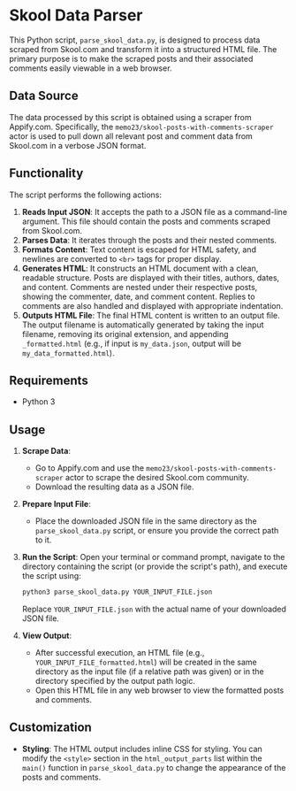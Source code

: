 # Skool Data Parser

This Python script, `parse_skool_data.py`, is designed to process data scraped from Skool.com and transform it into a structured HTML file. The primary purpose is to make the scraped posts and their associated comments easily viewable in a web browser.

## Data Source

The data processed by this script is obtained using a scraper from Appify.com. Specifically, the `memo23/skool-posts-with-comments-scraper` actor is used to pull down all relevant post and comment data from Skool.com in a verbose JSON format.

## Functionality

The script performs the following actions:

1.  **Reads Input JSON**: It accepts the path to a JSON file as a command-line argument. This file should contain the posts and comments scraped from Skool.com.
2.  **Parses Data**: It iterates through the posts and their nested comments.
3.  **Formats Content**: Text content is escaped for HTML safety, and newlines are converted to `<br>` tags for proper display.
4.  **Generates HTML**: It constructs an HTML document with a clean, readable structure. Posts are displayed with their titles, authors, dates, and content. Comments are nested under their respective posts, showing the commenter, date, and comment content. Replies to comments are also handled and displayed with appropriate indentation.
5.  **Outputs HTML File**: The final HTML content is written to an output file. The output filename is automatically generated by taking the input filename, removing its original extension, and appending `_formatted.html` (e.g., if input is `my_data.json`, output will be `my_data_formatted.html`).

## Requirements

-   Python 3

## Usage

1.  **Scrape Data**:
    *   Go to Appify.com and use the `memo23/skool-posts-with-comments-scraper` actor to scrape the desired Skool.com community.
    *   Download the resulting data as a JSON file.

2.  **Prepare Input File**:
    *   Place the downloaded JSON file in the same directory as the `parse_skool_data.py` script, or ensure you provide the correct path to it. 

3.  **Run the Script**:
    Open your terminal or command prompt, navigate to the directory containing the script (or provide the script's path), and execute the script using:
    ```bash
    python3 parse_skool_data.py YOUR_INPUT_FILE.json
    ```
    Replace `YOUR_INPUT_FILE.json` with the actual name of your downloaded JSON file.

4.  **View Output**:
    *   After successful execution, an HTML file (e.g., `YOUR_INPUT_FILE_formatted.html`) will be created in the same directory as the input file (if a relative path was given) or in the directory specified by the output path logic.
    *   Open this HTML file in any web browser to view the formatted posts and comments.

## Customization

-   **Styling**: The HTML output includes inline CSS for styling. You can modify the `<style>` section in the `html_output_parts` list within the `main()` function in `parse_skool_data.py` to change the appearance of the posts and comments. 